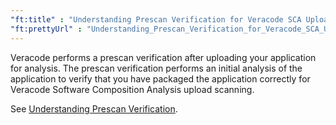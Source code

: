 ```yaml
---
"ft:title" : "Understanding Prescan Verification for Veracode SCA Upload Scanning"
"ft:prettyUrl" : "Understanding_Prescan_Verification_for_Veracode_SCA_Upload_Scanning"
---
```


Veracode performs a prescan verification after uploading your application for analysis. The prescan verification performs an initial analysis of the application to verify that you have packaged the application correctly for Veracode Software Composition Analysis upload scanning.

See [Understanding Prescan Verification](https://docs.veracode.com/r/Understanding_Prescan_Verification).
